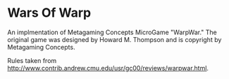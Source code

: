 # Wars Of Warp
An implmentation of Metagaming Concepts MicroGame "WarpWar."
The original game was designed by Howard M. Thompson and is copyright by Metagaming Concepts.

Rules taken from http://www.contrib.andrew.cmu.edu/usr/gc00/reviews/warpwar.html.

